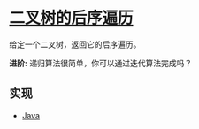 # [二叉树的后序遍历](https://www.jianshu.com/p/456af5480cee)

给定一个二叉树，返回它的后序遍历。

**进阶:**
递归算法很简单，你可以通过迭代算法完成吗？

## 实现

- [Java](https://github.com/pojozhang/playground/blob/master/solutions/java/src/main/java/playground/algorithm/BinaryTreePostorderTraversal.java)

